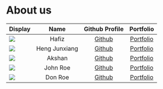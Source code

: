 # About us


Display |     Name      | Github Profile | Portfolio 
--------|:-------------:|:--------------:|:---------:
![](https://via.placeholder.com/100.png?text=Photo) |    Hafiz      | [Github](https://github.com/hafizuddin-a) | [Portfolio](docs/team/johndoe.md)
![](https://via.placeholder.com/100.png?text=Photo) | Heng Junxiang | [Github](https://github.com/) | [Portfolio](docs/team/johndoe.md)
![](https://via.placeholder.com/100.png?text=Photo) |    Akshan     | [Github](https://github.com/) | [Portfolio](docs/team/johndoe.md)
![](https://via.placeholder.com/100.png?text=Photo) |   John Roe    | [Github](https://github.com/) | [Portfolio](docs/team/johndoe.md)
![](https://via.placeholder.com/100.png?text=Photo) |    Don Roe    | [Github](https://github.com/) | [Portfolio](docs/team/johndoe.md)

